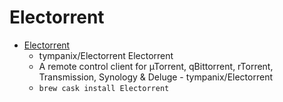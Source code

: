 # Electorrent
- [Electorrent](https://github.com/Tympanix/Electorrent)
  -  tympanix/Electorrent Electorrent
  - A remote control client for µTorrent, qBittorrent, rTorrent, Transmission, Synology & Deluge - tympanix/Electorrent
  - `brew cask install Electorrent`
